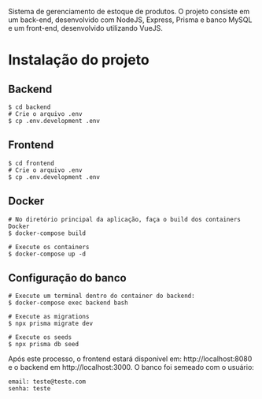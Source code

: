 Sistema de gerenciamento de estoque de produtos.
O projeto consiste em um back-end, desenvolvido com NodeJS, Express, Prisma e banco MySQL e um front-end, desenvolvido utilizando VueJS.

# Instalação do projeto 

## Backend
```
$ cd backend
# Crie o arquivo .env
$ cp .env.development .env
```
## Frontend
```
$ cd frontend
# Crie o arquivo .env
$ cp .env.development .env

```
## Docker
```
# No diretório principal da aplicação, faça o build dos containers Docker
$ docker-compose build

# Execute os containers
$ docker-compose up -d
```
## Configuração do banco
```
# Execute um terminal dentro do container do backend:
$ docker-compose exec backend bash

# Execute as migrations
$ npx prisma migrate dev

# Execute os seeds
$ npx prisma db seed
```
Após este processo, o frontend estará disponível em: http://localhost:8080 e o backend em http://localhost:3000.
O banco foi semeado com o usuário:
```
email: teste@teste.com
senha: teste
```

